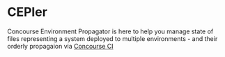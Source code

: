 # CEPler

Concourse Environment Propagator is here to help you manage state of files representing a system deployed to multiple environments - and their orderly propagaion via [Concourse CI](https://concourse-ci.org)
